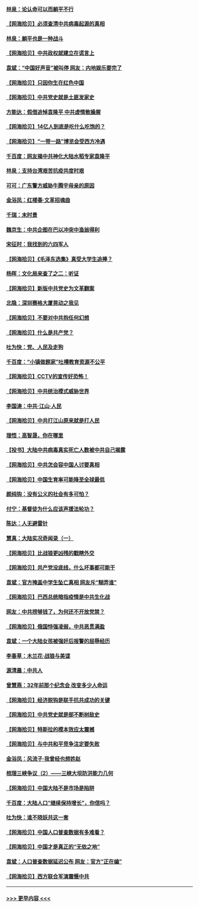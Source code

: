 #### [林泉：论认命可以而躺平不行](../pages/nsc993/n12985505.md?t=05301451) 
#### [【网海拾贝】必须查清中共病毒起源的真相](../pages/nsc993/n12984276.md?t=05301451) 
#### [林泉：躺平也是一种战斗](../pages/nsc993/n12984194.md?t=05301451) 
#### [【网海拾贝】中共政权就建立在谎言上](../pages/nsc993/n12981880.md?t=05301451) 
#### [袁斌：“中国好声音”被叫停 网友：内地娱乐要完了](../pages/nsc993/n12981826.md?t=05301451) 
#### [【网海拾贝】只因你生在红色中国](../pages/nsc993/n12979096.md?t=05301451) 
#### [【网海拾贝】中共党史就是土匪发家史](../pages/nsc993/n12976478.md?t=05301451) 
#### [方能达：假借追悼袁隆平 中共虚情散臊腥](../pages/nsc993/n12976396.md?t=05301451) 
#### [【网海拾贝】14亿人到底是吃什么吃饱的？](../pages/nsc993/n12974125.md?t=05301451) 
#### [【网海拾贝】“一带一路”博览会受西方冷遇](../pages/nsc993/n12971787.md?t=05301451) 
#### [千百度：网友揭中共神化大陆水稻专家袁隆平](../pages/nsc993/n12971733.md?t=05301451) 
#### [林泉：支持台湾艰苦抗疫共度时艰](../pages/nsc993/n12971350.md?t=05301451) 
#### [可可：广东警方威胁牛腾宇母亲的原因](../pages/nsc993/n12971100.md?t=05301451) 
#### [金浴凤：红楼春·文革招魂曲](../pages/nsc993/n12970354.md?t=05301451) 
#### [千瑞：末时景](../pages/nsc993/n12970337.md?t=05301451) 
#### [魏京生：中共企图在巴以冲突中渔翁得利](../pages/nsc993/n12970286.md?t=05301451) 
#### [宋征时：我找到的六四军人](../pages/nsc993/n12970213.md?t=05301451) 
#### [【网海拾贝】《毛泽东选集》真受大学生追捧？](../pages/nsc993/n12968779.md?t=05301451) 
#### [杨晖：文化局来查了之二：听证](../pages/nsc993/n12966528.md?t=05301451) 
#### [【网海拾贝】新版中共党史为文革翻案](../pages/nsc993/n12967526.md?t=05301451) 
#### [北隐：深圳赛格大厦晃动之我见](../pages/nsc993/n12967393.md?t=05301451) 
#### [【网海拾贝】不要对中共抱任何幻想](../pages/nsc993/n12965222.md?t=05301451) 
#### [【网海拾贝】什么是共产党？](../pages/nsc993/n12962781.md?t=05301451) 
#### [吐为快：党、人民及走狗](../pages/nsc993/n12962747.md?t=05301451) 
#### [千百度：“小镇做题家”吐槽教育资源不公平](../pages/nsc993/n12962705.md?t=05301451) 
#### [【网海拾贝】CCTV的宣传好恐怖！](../pages/nsc993/n12959984.md?t=05301451) 
#### [【网海拾贝】中共统治模式威胁世界](../pages/nsc993/n12957622.md?t=05301451) 
#### [李国涛：中共‧江山‧人民](../pages/nsc993/n12957502.md?t=05301451) 
#### [【网海拾贝】中共打江山原来就是打人民](../pages/nsc993/n12954345.md?t=05301451) 
#### [理悟：高智晟，你在哪里](../pages/nsc993/n12953115.md?t=05301451) 
#### [【投书】大陆中共病毒真实死亡人数被中共自己揭露](../pages/nsc993/n12953050.md?t=05301451) 
#### [【网海拾贝】中共怎会容中国人讨要真相](../pages/nsc993/n12952161.md?t=05301451) 
#### [【网海拾贝】中国生育率可能降至全球最低](../pages/nsc993/n12948793.md?t=05301451) 
#### [颜纯钩：没有公义的社会有多可怕？](../pages/nsc993/n12947626.md?t=05301451) 
#### [付宁：基督徒为什么应该声援法轮功？](../pages/nsc993/n12947233.md?t=05301451) 
#### [陈达：人无避雷针](../pages/nsc993/n12947098.md?t=05301451) 
#### [慧真：大陆实况奇闻录（一）](../pages/nsc993/n12945811.md?t=05301451) 
#### [【网海拾贝】比战狼更凶残的戳瞎外交](../pages/nsc993/n12945717.md?t=05301451) 
#### [【网海拾贝】共产党没底线，什么坏事都可能干](../pages/nsc993/n12942090.md?t=05301451) 
#### [袁斌：官方掩盖中学生坠亡真相 网友斥“糊弄谁”](../pages/nsc993/n12942029.md?t=05301451) 
#### [【网海拾贝】巴西总统暗指疫情是中共生化战](../pages/nsc993/n12938999.md?t=05301451) 
#### [网友：中共捞够钱了，为何还不开放党禁？](../pages/nsc993/n12938952.md?t=05301451) 
#### [【网海拾贝】俄国恃强凌弱，中共恶贯满盈](../pages/nsc993/n12936626.md?t=05301451) 
#### [袁斌：一个大陆女孩被强奸后报警的屈辱经历](../pages/nsc993/n12936547.md?t=05301451) 
#### [李春草：木兰花·战狼与美谍](../pages/nsc993/n12935995.md?t=05301451) 
#### [源清晨：中共人](../pages/nsc993/n12935589.md?t=05301451) 
#### [曾慧燕：32年前那个纪念会 改变多少人命运](../pages/nsc993/n12934233.md?t=05301451) 
#### [【网海拾贝】经济脱钩是联手抗共成功的关键](../pages/nsc993/n12934176.md?t=05301451) 
#### [【网海拾贝】中共党史就是部不断树敌史](../pages/nsc993/n12932844.md?t=05301451) 
#### [【网海拾贝】特斯拉的模本效应太震撼](../pages/nsc993/n12925626.md?t=05301451) 
#### [【网海拾贝】与中共和平竞争注定要失败](../pages/nsc993/n12923326.md?t=05301451) 
#### [金浴凤：风流子‧我曾经也想姓赵](../pages/nsc993/n12920911.md?t=05301451) 
#### [梳理三峡争议（2）——三峡大坝防洪能力几何](../pages/nsc993/n12920173.md?t=05301451) 
#### [【网海拾贝】中国大陆不是市场是陷阱](../pages/nsc993/n12920143.md?t=05301451) 
#### [千百度：大陆人口“继续保持增长”，你信吗？](../pages/nsc993/n12918946.md?t=05301451) 
#### [吐为快：谁不晓妖共这一套](../pages/nsc993/n12918941.md?t=05301451) 
#### [【网海拾贝】中国人口普查数据有多难看？](../pages/nsc993/n12917822.md?t=05301451) 
#### [【网海拾贝】中国才是真正的“无依之地”](../pages/nsc993/n12915845.md?t=05301451) 
#### [袁斌：人口普查数据延迟公布 网友：官方“正在编”](../pages/nsc993/n12915748.md?t=05301451) 
#### [【网海拾贝】西方联合军演震慑中共](../pages/nsc993/n12913466.md?t=05301451) 

----
#### [ >>> 更早内容 <<< ](../indexes/nsc993-earlier.md)
